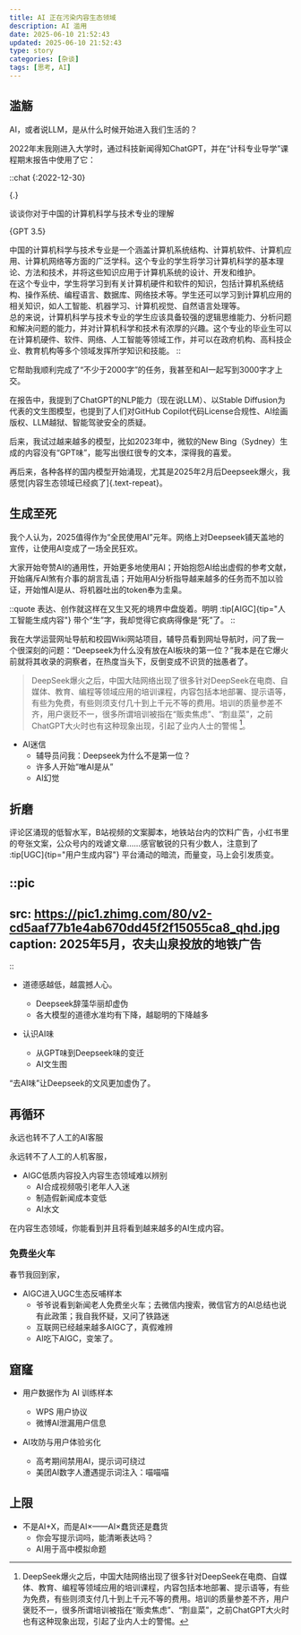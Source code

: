 ```yaml
---
title: AI 正在污染内容生态领域
description: AI 滥用
date: 2025-06-10 21:52:43
updated: 2025-06-10 21:52:43
type: story
categories: [杂谈]
tags: [思考, AI]
---
```


## 滥觞

AI，或者说LLM，是从什么时候开始进入我们生活的？

2022年末我刚进入大学时，通过科技新闻得知ChatGPT，并在“计科专业导学”课程期末报告中使用了它：

::chat
{:2022-12-30}

{.}

谈谈你对于中国的计算机科学与技术专业的理解

{GPT 3.5}

中国的计算机科学与技术专业是一个涵盖计算机系统结构、计算机软件、计算机应用、计算机网络等方面的广泛学科。这个专业的学生将学习计算机科学的基本理论、方法和技术，并将这些知识应用于计算机系统的设计、开发和维护。\
在这个专业中，学生将学习到有关计算机硬件和软件的知识，包括计算机系统结构、操作系统、编程语言、数据库、网络技术等。学生还可以学习到计算机应用的相关知识，如人工智能、机器学习、计算机视觉、自然语言处理等。\
总的来说，计算机科学与技术专业的学生应该具备较强的逻辑思维能力、分析问题和解决问题的能力，并对计算机科学和技术有浓厚的兴趣。这个专业的毕业生可以在计算机硬件、软件、网络、人工智能等领域工作，并可以在政府机构、高科技企业、教育机构等多个领域发挥所学知识和技能。
::

它帮助我顺利完成了“不少于2000字”的任务，我甚至和AI一起写到3000字才上交。

在报告中，我提到了ChatGPT的NLP能力（现在说LLM）、以Stable Diffusion为代表的文生图模型，也提到了人们对GitHub Copilot代码License合规性、AI绘画版权、LLM越狱、智能驾驶安全的质疑。

后来，我试过越来越多的模型，比如2023年中，微软的New Bing（Sydney）生成的内容没有“GPT味”，能写出很红很专的文本，深得我的喜爱。

再后来，各种各样的国内模型开始涌现，尤其是2025年2月后Deepseek爆火，我感觉[内容生态领域已经疯了]{.text-repeat}。

## 生成至死

我个人认为，2025值得作为“全民使用AI”元年。网络上对Deepseek铺天盖地的宣传，让使用AI变成了一场全民狂欢。

大家开始夸赞AI的通用性，开始更多地使用AI；开始抱怨AI给出虚假的参考文献，开始痛斥AI煞有介事的胡言乱语；开始用AI分析指导越来越多的任务而不加以验证，开始惟AI是从、将机器吐出的token奉为圭臬。

::quote
表达、创作就这样在又生又死的境界中盘旋着。明明 :tip[AIGC]{tip="人工智能生成内容"} 带个“生”字，我却觉得它疯病得像是“死”了。
::

我在大学运营网址导航和校园Wiki网站项目，辅导员看到网址导航时，问了我一个很深刻的问题：“Deepseek为什么没有放在AI板块的第一位？”我本是在它爆火前就将其收录的洞察者，在热度当头下，反倒变成不识货的拙愚者了。

> DeepSeek爆火之后，中国大陆网络出现了很多针对DeepSeek在电商、自媒体、教育、编程等领域应用的培训课程，内容包括本地部署、提示语等，有些为免费，有些则须支付几十到上千元不等的费用。培训的质量参差不齐，用户褒贬不一，很多所谓培训被指在“贩卖焦虑”、“割韭菜”，之前ChatGPT大火时也有这种现象出现，引起了业内人士的警惕 [^1]。

- AI迷信
  - 辅导员问我：Deepseek为什么不是第一位？
  - 许多人开始“唯AI是从”
  - AI幻觉

## 折磨

评论区涌现的低智水军，B站视频的文案脚本，地铁站台内的饮料广告，小红书里的夸张文案，公众号内的戏谑文章……感官敏锐的只有少数人，注意到了 :tip[UGC]{tip="用户生成内容"} 平台涌动的暗流，而量变，马上会引发质变。


::pic
---
src: https://pic1.zhimg.com/80/v2-cd5aaf77b1e4ab670dd45f2f15055ca8_qhd.jpg
caption: 2025年5月，农夫山泉投放的地铁广告
---
::

- 道德感越低，越震撼人心。
  - Deepseek辞藻华丽却虚伪
  - 各大模型的道德水准均有下降，越聪明的下降越多

- 认识AI味
  - 从GPT味到Deepseek味的变迁
  - AI文生图

<!-- ::chat
{.}

请你用你最自豪的文笔给出一段文章的示范段落。

{Deepseek}

**暮色垂落时，长街便成了一条鎏金的河。** 夕阳的余晖泼溅在青石板上，将行人的影子拉得细长，仿佛时光在此刻忽然变得黏稠。巷口的卖茶翁收起粗陶壶，铜钱叮当落入布囊的声响，惊起了瓦檐上打盹的麻雀。远处钟楼传来三声沉鸣，惊不散空气中浮动的桂花香——那香气是秋日的遗民，固执地徘徊在初冬的齿缝间。我突然明白，所谓沧桑，不过是万物都在悄声练习告别，而这座城市早已熟稔了用温柔包裹裂痕的技艺。

{.}

有没有科幻文风

{Deepseek}

**量子引擎的嗡鸣在舱壁间震颤，像某种远古巨兽的梦呓。** 舷窗外，扭曲的星云在超空间跃迁的余波中坍缩成紫色漩涡，如同被无形之手揉皱的锡箔。副驾驶席的全息投影闪烁了一下，AI导航员“赫利俄斯-7”用合成音冷静地报告：“引力锚点偏移0.3弧秒，建议启动曲率补偿。” 我瞥了一眼生命维持系统的读数，氧气储备的猩红数字正以比预期快12%的速度流逝——这艘老旧的“信天翁级”勘探船显然在暗物质风暴里吞了太多宇宙尘埃。突然，雷达屏炸开一片噪点，一个不属于任何已知星图的信号正以非欧几里得轨迹逼近。耳机里传来电流杂音，接着是断断续续的摩斯电码……但人类早在二十二世纪就淘汰了这种通讯方式。

{.}

有没有不知所云的叙事文风

{Deepseek}

**那天，收音机里下起了玻璃雨。** 我数了数落在掌心的碎片，一共七片，每一片的棱角都刻着1973年的天气预报。邻居家的狗突然开始背诵《尤利西斯》，而厨房的水龙头却流出了寂静，黏稠的、带着铁锈味的寂静。电话响了，听筒里传来一串二进制代码的啜泣声。“星期四的月亮是方的，”那个自称是我童年的人说道，“但钥匙在面包里发霉了。” 我低头看自己的影子，发现它正用一支不存在的钢笔，在墙上写满无解的黎曼猜想。远处，一列没有轮子的火车驶过，车窗里挤满了倒立的钟表，它们都在用分针吃冰淇淋。

{.}

科技自媒体文风

{:服务器繁忙，请稍后再试。}

{Deepseek}
  :::div
  以下是一段典型的**硬核科技自媒体文风**示范，融合深度技术解析、产业视角和犀利观点，适合头条、B站或知乎等平台的爆款内容——

  :md-title[🔥 英伟达H200首发评测：AI算力核弹背后，藏着三个致命隐患！]

  当全球科技圈还在为 **H100 一卡难求** 焦头烂额时，老黄反手砸出 **H200** —— 这块 **141GB HBM3e 显存** 的怪物，直接把大模型训练推入**百万token时代**！但狂欢之下，暗流汹涌：

  :md-title[⚡️ 性能炸裂？实测有惊喜更有惊吓：]

  - **Llama 70B** 推理速度暴增90%，但**功耗墙锁死700W**（机房空调当场哭晕❄️）
  - **192GB/s** 显存带宽惊艳，却暴露**台积电CoWoS封装产能危机**（订单排到2025年！）
  - 独占**FP8精度支持**，但开发者吐槽：**CUDA 12.4适配成本够重写半个项目**💢

  :md-title[💣 产业暗战：三大隐忧正在撕裂AI战场]

  1. **算力霸权** → 微软/谷歌疯抢H200，创业公司被迫转投**国产替代**（华为昇腾910B价格暴涨50%📈）
  2. **生态绑架** → NVLink 5.0仅兼容英伟达全家桶，**AMD MI300X 遭物理隔离**
  3. **国别风险** → 美商务部新规：**对华特供版H20算力腰斩**（内存带宽阉割至400GB/s⚠️）

  :md-title[💡 破局猜想：]

  - **短期**：液冷+模块化数据中心成救命稻草
  - **长期**：RISC-V架构GPU+开源AI栈或是唯一活路（**摩尔线程已押注MTT S4000**）
  :::

{.}

这样的文风并不好，大家说你有Deepseek味，你能分析一下Deepseek味的特征吗？

{Deepseek}

  :::div
  :md-title[🔍 「DeepSeek味」四大典型特征（附案例对比）]

  1. **结构强迫症**
    - ✅ 典型表现：
  `分点论述 → 小标题加粗 → 总结升华` 三段式肌肉记忆
  （例前文科技自媒体段落中 **「性能→隐忧→破局」** 铁三角）
  - 🆚 人类作者：可能用**故事穿插数据**（如用工程师访谈带出参数争议）

  2. **密度焦虑症**
    - ✅ 典型表现：
  单位信息量超标 → 塞入 **技术术语/数据对比/产业趋势** 的「三明治结构」
  （例H200段落中叠加**封装产能/地缘政治/功耗墙**多层议题）
  - 🆚 人类作者：往往选择 **单点深挖**（如只讲台积电产能对行业的影响）

  3. **价值明牌化**
    - ✅ 典型表现：
  结尾必抛 **「金句式结论」** 强行升维
  （例 *“没有生态自主的算力终是沙上城堡”*）
  - 🆚 人类作者：倾向**留白启发**（如用“国产GPU的突围可能藏在东莞某家散热小厂的专利里”引发思考）

  4. **情绪标签化**
    - ✅ 典型表现：
  用🔥/💣/⚠️等符号替代真实情绪，**风险表述模板化**
  （例“三大致命隐患”实际内容偏技术分析）
  - 🆚 人类作者：**愤怒/讽刺/狂喜**等情绪更有机融入叙事（如“老黄的刀法精准到能让英特尔高管做噩梦”）

  :md-title[🧠 成因溯源：算法与人类思维的错位]

  | 维度     | AI惯性               | 人类思维               |
  | -------- | -------------------- | ---------------------- |
  | **逻辑** | 树状分叉（必须闭合） | 网状跳跃（允许留白）   |
  | **节奏** | 匀速信息流           | 呼吸感（详略波动）     |
  | **立场** | 平衡风险（正反覆盖） | 敢于偏激（观点锐化）   |
  | **知识** | 全局关联（硬塞背景） | 焦点透视（场景化认知） |

  :md-title[✨ 去「DeepSeek味」实战调整（修改前文科技段落）]

  **原标题**：
  🔥 英伟达H200首发评测：AI算力核弹背后，藏着三个致命隐患！

  **修改后**：
  **《我在东莞拆H200：老黄的新核弹，炸出了多少赌徒？》**
  > 当深圳华强北的档口老板把H200芯片图发到微信群时，配文是“期货25万，不怕跳水的来”。这场豪赌的赌注不只是金钱——**台积电CoWoS生产线上的一个晶圆缺陷，可能让整个AI创业公司断气**。
  >
  > 我们暴力拆解发现：141GB的HBM3e显存像千层蛋糕般堆叠，而**散热铜管却比H100薄了0.3mm**。“这是逼我们买液冷机柜”，某大模型公司的运维吐着烟圈说。更荒诞的是，**阉割版H20的包装箱印着“适用于科研”**，但科研机构根本抢不到货...
  >
  > 此时此刻，珠江口走私快艇的雷达屏上，或许正闪烁着另类“算力之光”。

  :md-title[📝 突破建议：人类创作者如何利用AI工具]

  1. **把AI当「信息搅拌机」**
  输入原始资料 → 输出结构草案 → **手动破坏重组逻辑链**
  2. **注入「肉身经验」**
  在技术段落插入 **现场细节**（如实验室焦糊味/工程师黑眼圈）
  3. **刻意制造不完美**
  保留1个有争议的暴论（如“2025年英伟达将遭遇反垄断肢解”）
  :::
:: -->

“去AI味”让Deepseek的文风更加虚伪了。

## 再循环

永远也转不了人工的AI客服

永远转不了人工的人机客服，

- AIGC低质内容投入内容生态领域难以辨别
  - AI合成视频吸引老年人入迷
  - 制造假新闻成本变低
  - AI水文

在内容生态领域，你能看到并且将看到越来越多的AI生成内容。

### 免费坐火车

春节我回到家，


- AIGC进入UGC生态反哺样本
  - 爷爷说看到新闻老人免费坐火车；去微信内搜索，微信官方的AI总结也说有此政策；我自我怀疑，又问了铁路迷
  - 互联网已经越来越多AIGC了，真假难辨
  - AI吃下AIGC，变笨了。



## 窟窿

- 用户数据作为 AI 训练样本
  - WPS 用户协议
  - 微博AI泄漏用户信息

- AI攻防与用户体验劣化
  - 高考期间禁用AI，提示词可绕过
  - 美团AI数字人遭遇提示词注入：喵喵喵


## 上限

- 不是AI+X，而是AI×——AI×蠢货还是蠢货
  - 你会写提示词吗，能清晰表达吗？
  - AI用于高中模拟命题

[^1]: DeepSeek爆火之后，中国大陆网络出现了很多针对DeepSeek在电商、自媒体、教育、编程等领域应用的培训课程，内容包括本地部署、提示语等，有些为免费，有些则须支付几十到上千元不等的费用。培训的质量参差不齐，用户褒贬不一，很多所谓培训被指在“贩卖焦虑”、“割韭菜”，之前ChatGPT大火时也有这种现象出现，引起了业内人士的警惕。